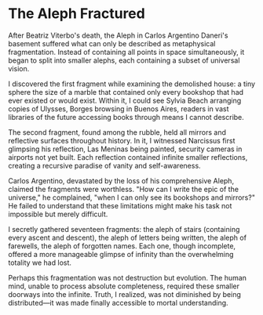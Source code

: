 # The Aleph Fractured

After Beatriz Viterbo's death, the Aleph in Carlos Argentino Daneri's basement suffered what can only be described as metaphysical fragmentation. Instead of containing all points in space simultaneously, it began to split into smaller alephs, each containing a subset of universal vision.

I discovered the first fragment while examining the demolished house: a tiny sphere the size of a marble that contained only every bookshop that had ever existed or would exist. Within it, I could see Sylvia Beach arranging copies of Ulysses, Borges browsing in Buenos Aires, readers in vast libraries of the future accessing books through means I cannot describe.

The second fragment, found among the rubble, held all mirrors and reflective surfaces throughout history. In it, I witnessed Narcissus first glimpsing his reflection, Las Meninas being painted, security cameras in airports not yet built. Each reflection contained infinite smaller reflections, creating a recursive paradise of vanity and self-awareness.

Carlos Argentino, devastated by the loss of his comprehensive Aleph, claimed the fragments were worthless. "How can I write the epic of the universe," he complained, "when I can only see its bookshops and mirrors?" He failed to understand that these limitations might make his task not impossible but merely difficult.

I secretly gathered seventeen fragments: the aleph of stairs (containing every ascent and descent), the aleph of letters being written, the aleph of farewells, the aleph of forgotten names. Each one, though incomplete, offered a more manageable glimpse of infinity than the overwhelming totality we had lost.

Perhaps this fragmentation was not destruction but evolution. The human mind, unable to process absolute completeness, required these smaller doorways into the infinite. Truth, I realized, was not diminished by being distributed—it was made finally accessible to mortal understanding.
